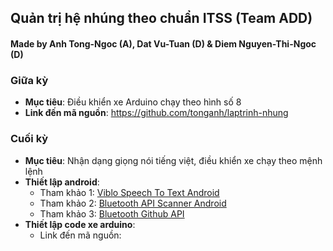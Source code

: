 ## Quản trị hệ nhúng theo chuẩn ITSS (Team ADD)

#### Made by Anh Tong-Ngoc (A), Dat Vu-Tuan (D) & Diem Nguyen-Thi-Ngoc (D)

### Giữa kỳ

- **Mục tiêu**: Điều khiển xe Arduino chạy theo hình số 8
- **Link đến mã nguồn**: https://github.com/tonganh/laptrinh-nhung

### Cuối kỳ

- **Mục tiêu**: Nhận dạng giọng nói tiếng việt, điều khiển xe chạy theo mệnh lệnh
- **Thiết lập android**:
  - Tham khảo 1: [Viblo Speech To Text Android](https://viblo.asia/p/huong-dan-lam-viec-voi-speech-to-text-trong-android-aRBeXnmpvWE)
  - Tham khảo 2: [Bluetooth API Scanner Android](https://viblo.asia/p/tim-hieu-ve-bluetooth-api-tren-android-tao-mot-ung-dung-bluetooth-scanner-3wjAM7JARmWe)
  - Tham khảo 3: [Bluetooth Github API](https://github.com/cong91/BluetoothScannerTutorial)
- **Thiết lập code xe arduino**:
  - Link đến mã nguồn:
